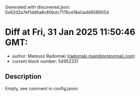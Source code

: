 Generated with discovered.json: 0x62d2a7ef1dd6a8c80bdc7176ce18e0add958905d

# Diff at Fri, 31 Jan 2025 11:50:46 GMT:

- author: Mateusz Radomski (<radomski.main@protonmail.com>)
- current block number: 54952331

## Description

Empty, see comment in config.jsonc
